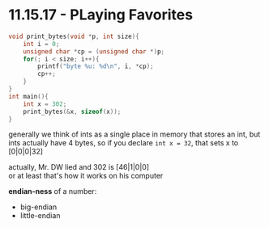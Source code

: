 # 11.15.17 - PLaying Favorites
```c
void print_bytes(void *p, int size){
    int i = 0;
    unsigned char *cp = (unsigned char *)p;
    for(; i < size; i++){
        printf("byte %u: %d\n", i, *cp);
        cp++;
    }
}
int main(){
    int x = 302;
    print_bytes(&x, sizeof(x));
}
```
generally we think of ints as a single place in memory that stores an int, but ints actually have 4 bytes, so if you declare `int x = 32`, that sets x to [0|0|0|32]

actually, Mr. DW lied and 302 is [46|1|0|0]  
or at least that's how it works on his computer 

**endian-ness** of a number:
- big-endian
- little-endian
